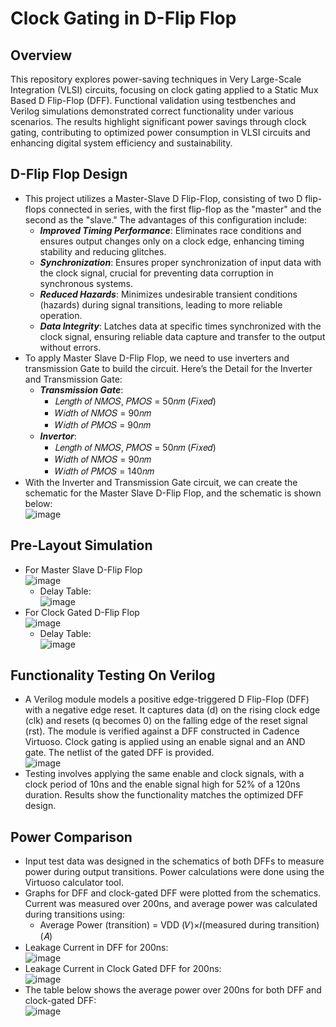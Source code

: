 # Clock Gating in D-Flip Flop

## Overview 
This repository explores power-saving techniques in Very Large-Scale Integration (VLSI) circuits, focusing on clock gating applied to a Static Mux Based D Flip-Flop (DFF). 
Functional validation using testbenches and Verilog simulations demonstrated correct functionality under various scenarios.
The results highlight significant power savings through clock gating, contributing to optimized power consumption in VLSI circuits and enhancing digital system efficiency and sustainability.

## D-Flip Flop Design
   - This project utilizes a Master-Slave D Flip-Flop, consisting of two D flip-flops connected in series, with the first flip-flop as the "master" and the second as the "slave." The advantages of this configuration include:
     - ***Improved Timing Performance***: Eliminates race conditions and ensures output changes only on a clock edge, enhancing timing stability and reducing glitches.
     - ***Synchronization***: Ensures proper synchronization of input data with the clock signal, crucial for preventing data corruption in synchronous systems.
     - ***Reduced Hazards***: Minimizes undesirable transient conditions (hazards) during signal transitions, leading to more reliable operation.
     - ***Data Integrity***: Latches data at specific times synchronized with the clock signal, ensuring reliable data capture and transfer to the output without errors.
   - To apply Master Slave D-Flip Flop, we need to use inverters and transmission Gate to build the circuit. Here’s the Detail for the Inverter and Transmission Gate: 
     - ***Transmission Gate***:
       - 𝐿𝑒𝑛𝑔𝑡ℎ 𝑜𝑓 𝑁𝑀𝑂𝑆, 𝑃𝑀𝑂𝑆 = 50𝑛𝑚 (𝐹𝑖𝑥𝑒𝑑)  
       - 𝑊𝑖𝑑𝑡ℎ 𝑜𝑓 𝑁𝑀𝑂𝑆 = 90𝑛𝑚 
       - 𝑊𝑖𝑑𝑡ℎ 𝑜𝑓 𝑃𝑀𝑂𝑆 = 90𝑛𝑚 
     - ***Invertor***: 
       - 𝐿𝑒𝑛𝑔𝑡ℎ 𝑜𝑓 𝑁𝑀𝑂𝑆, 𝑃𝑀𝑂𝑆 = 50𝑛𝑚 (𝐹𝑖𝑥𝑒𝑑)  
       - 𝑊𝑖𝑑𝑡ℎ 𝑜𝑓 𝑁𝑀𝑂𝑆 = 90𝑛𝑚  
       - 𝑊𝑖𝑑𝑡ℎ 𝑜𝑓 𝑃𝑀𝑂𝑆 = 140𝑛𝑚
   - With the Inverter and Transmission Gate circuit, we can create the schematic for the Master Slave D-Flip Flop, and the schematic is shown below:\
     ![image](https://github.com/KartikVerma07/Clock-Gating-in-D-Flip-Flop/assets/60437757/0b473139-642b-4466-b430-10d8376df8f2)
     

## Pre-Layout Simulation
   - For Master Slave D-Flip Flop\
     ![image](https://github.com/KartikVerma07/Clock-Gating-in-D-Flip-Flop/assets/60437757/fb79396a-ac89-41d7-857a-a7bb822fa524)
     - Delay Table:\
       ![image](https://github.com/KartikVerma07/Clock-Gating-in-D-Flip-Flop/assets/60437757/6c9e4880-f2e9-4026-a866-5c3b77807a10)
   - For Clock Gated D-Flip Flop\
     ![image](https://github.com/KartikVerma07/Clock-Gating-in-D-Flip-Flop/assets/60437757/948537dd-d18f-464b-a25a-820c9a4c3a30)
     - Delay Table:\
       ![image](https://github.com/KartikVerma07/Clock-Gating-in-D-Flip-Flop/assets/60437757/4991e8c2-62d8-4dad-9865-14eaf37b210e)

## Functionality Testing On Verilog
   - A Verilog module models a positive edge-triggered D Flip-Flop (DFF) with a negative edge reset.
     It captures data (d) on the rising clock edge (clk) and resets (q becomes 0) on the falling edge of the reset signal (rst).
     The module is verified against a DFF constructed in Cadence Virtuoso. Clock gating is applied using an enable signal and an AND gate. The netlist of the gated DFF is provided.\
     ![image](https://github.com/KartikVerma07/Clock-Gating-in-D-Flip-Flop/assets/60437757/001674c8-1d4e-45d5-90b6-f74e8a57335d)
   - Testing involves applying the same enable and clock signals, with a clock period of 10ns and the enable signal high for 52% of a 120ns duration.
     Results show the functionality matches the optimized DFF design. 

## Power Comparison
   - Input test data was designed in the schematics of both DFFs to measure power during output transitions. Power calculations were done using the Virtuoso calculator tool.
   - Graphs for DFF and clock-gated DFF were plotted from the schematics. Current was measured over 200ns, and average power was calculated during transitions using:
     - Average Power (transition) = VDD (𝑉)×𝐼(measured during transition)(𝐴)
   - Leakage Current in DFF for 200ns:\
     ![image](https://github.com/KartikVerma07/Clock-Gating-in-D-Flip-Flop/assets/60437757/749106e5-7929-43cc-a497-3089f22e0e80)
   - Leakage Current in Clock Gated DFF for 200ns:\
     ![image](https://github.com/KartikVerma07/Clock-Gating-in-D-Flip-Flop/assets/60437757/159617a3-0c82-4f44-932a-b1f75c671adf)
   - The table below shows the average power over 200ns for both DFF and clock-gated DFF:\
     ![image](https://github.com/KartikVerma07/Clock-Gating-in-D-Flip-Flop/assets/60437757/e2a6a6e0-cc83-4581-a81c-626a64debbfc)

## 
   


